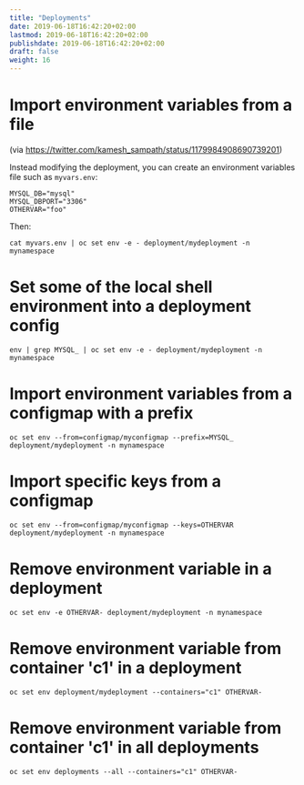 ```yaml
---
title: "Deployments"
date: 2019-06-18T16:42:20+02:00
lastmod: 2019-06-18T16:42:20+02:00
publishdate: 2019-06-18T16:42:20+02:00
draft: false
weight: 16
---
```


# Import environment variables from a file

(via https://twitter.com/kamesh_sampath/status/1179984908690739201)

Instead modifying the deployment, you can create an environment variables file
such as `myvars.env`:

```
MYSQL_DB="mysql"
MYSQL_DBPORT="3306"
OTHERVAR="foo"
```

Then:

```
cat myvars.env | oc set env -e - deployment/mydeployment -n mynamespace
```

# Set some of the local shell environment into a deployment config

```
env | grep MYSQL_ | oc set env -e - deployment/mydeployment -n mynamespace
```

# Import environment variables from a configmap with a prefix

```
oc set env --from=configmap/myconfigmap --prefix=MYSQL_ deployment/mydeployment -n mynamespace
```

# Import specific keys from a configmap

```
oc set env --from=configmap/myconfigmap --keys=OTHERVAR deployment/mydeployment -n mynamespace
```

# Remove environment variable in a deployment

```
oc set env -e OTHERVAR- deployment/mydeployment -n mynamespace
```

# Remove environment variable from container 'c1' in a deployment

```
oc set env deployment/mydeployment --containers="c1" OTHERVAR-
```

# Remove environment variable from container 'c1' in all deployments

```
oc set env deployments --all --containers="c1" OTHERVAR-
```
